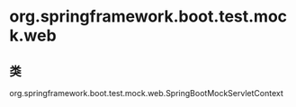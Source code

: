 # org.springframework.boot.test.mock.web

## 类

org.springframework.boot.test.mock.web.SpringBootMockServletContext




